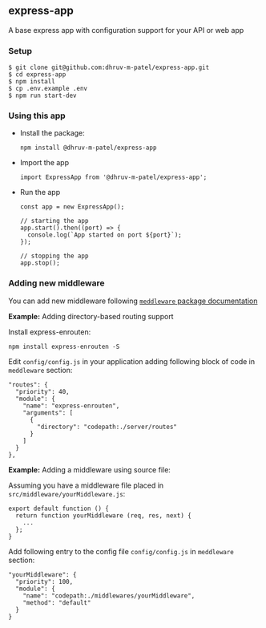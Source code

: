 ## express-app

A base express app with configuration support for your API or web app

### Setup

```
$ git clone git@github.com:dhruv-m-patel/express-app.git
$ cd express-app
$ npm install
$ cp .env.example .env
$ npm run start-dev
```

### Using this app

- Install the package:

  ```
  npm install @dhruv-m-patel/express-app
  ```

- Import the app

  ```
  import ExpressApp from '@dhruv-m-patel/express-app';
  ```

- Run the app

  ```
  const app = new ExpressApp();

  // starting the app
  app.start().then((port) => {
    console.log(`App started on port ${port}`);
  });

  // stopping the app
  app.stop();
  ```

### Adding new middleware

You can add new middleware following [`meddleware` package documentation](https://github.com/krakenjs/meddleware)

**Example:** Adding directory-based routing support

Install express-enrouten:

```
npm install express-enrouten -S
```

Edit `config/config.js` in your application adding following block of code in `meddleware` section:

```
"routes": {
  "priority": 40,
  "module": {
    "name": "express-enrouten",
    "arguments": [
      {
        "directory": "codepath:./server/routes"
      }
    ]
  }
},
```

**Example:** Adding a middleware using source file:

Assuming you have a middleware file placed in `src/middleware/yourMiddleware.js`:

```
export default function () {
  return function yourMiddleware (req, res, next) {
    ...
  };
}
```

Add following entry to the config file `config/config.js` in `meddleware` section:

```
"yourMiddleware": {
  "priority": 100,
  "module": {
    "name": "codepath:./middlewares/yourMiddleware",
    "method": "default"
  }
}
```
